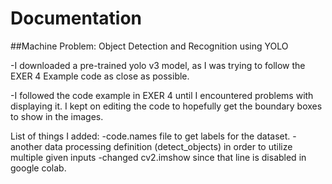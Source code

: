 # Documentation

##Machine Problem: Object Detection and Recognition using YOLO 

-I downloaded a pre-trained yolo v3 model, as I was trying to follow the EXER 4 Example code as close as possible.

-I followed the code example in EXER 4 until I encountered problems with displaying it.
I kept on editing the code to hopefully get the boundary boxes to show in the images. 

List of things I added:
-code.names file to get labels for the dataset.
-another data processing definition (detect_objects) in order to utilize multiple given inputs 
-changed cv2.imshow since that line is disabled in google colab.

